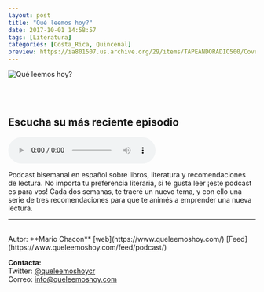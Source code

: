 ```yaml
---
layout: post
title: "Qué leemos hoy?"
date: 2017-10-01 14:58:57
tags: [Literatura]
categories: [Costa_Rica, Quincenal]
preview: https://ia801507.us.archive.org/29/items/TAPEANDORADIO500/Coverart-QuLeemosHoy300.jpg
---
```


![Qué leemos hoy?](https://ia801507.us.archive.org/29/items/TAPEANDORADIO500/Coverart-QuLeemosHoy500.jpg)

<br/>
<br/>

## Escucha su más reciente episodio

<!--reproductor-feed=https://www.queleemoshoy.com/feed/podcast/-->
<!--reproductor-start-->
<audio id="audio" preload="auto" controls="" src="https://media.blubrry.com/queleemoshoy/content.blubrry.com/queleemoshoy/QLHE007.mp3"></audio>
<!--reproductor-end-->

Podcast bisemanal en español sobre libros, literatura y recomendaciones de lectura. No importa tu preferencia literaria, si te gusta leer ¡este podcast es para vos! Cada dos semanas, te traeré un nuevo tema, y con ello una serie de tres recomendaciones para que te animés a emprender una nueva lectura.  

_ _ _
<br>
Autor: **Mario Chacon**  
[web](https://www.queleemoshoy.com/)  
[Feed](https://www.queleemoshoy.com/feed/podcast/)  



**Contacta:**  
Twitter: [@queleemoshoycr](https://twitter.com/queleemoshoycr)  
Correo: [info@queleemoshoy.com](mailto:info@queleemoshoy.com)  
